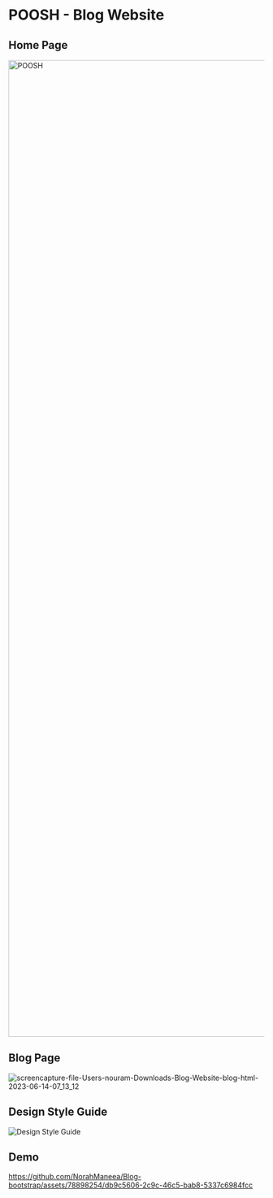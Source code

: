 # POOSH - Blog Website


## Home Page
<img width="1920" alt="POOSH" src="https://github.com/NorahManeea/Blog-bootstrap/assets/78898254/5a994047-afca-49d4-96c3-c4561e770ea9">



## Blog Page
![screencapture-file-Users-nouram-Downloads-Blog-Website-blog-html-2023-06-14-07_13_12](https://github.com/NorahManeea/Blog-bootstrap/assets/78898254/f6d610d9-0bc2-4a43-bbdd-630ba3743a6a)

## Design Style Guide
![Design Style Guide](https://github.com/NorahManeea/Blog-bootstrap/assets/78898254/0f276e92-561a-48ff-9e63-308448afd4cf)



## Demo

https://github.com/NorahManeea/Blog-bootstrap/assets/78898254/db9c5606-2c9c-46c5-bab8-5337c6984fcc


